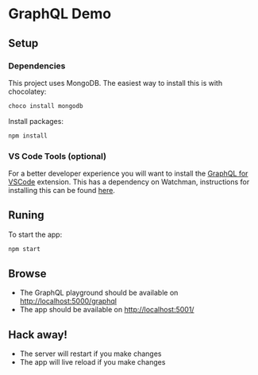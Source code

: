 # GraphQL Demo

## Setup

### Dependencies

This project uses MongoDB.  The easiest way to install this is with chocolatey:

```cmd
choco install mongodb

```

Install packages:

```cmd
npm install
```

### VS Code Tools (optional)

For a better developer experience you will want to install the [GraphQL for VSCode](https://marketplace.visualstudio.com/items?itemName=kumar-harsh.graphql-for-vscode) extension.  This has a dependency on Watchman, instructions for installing this can be found [here](https://facebook.github.io/watchman/docs/install.html#binary-downloads-for-linux-macos-and-windows-beta).

## Runing

To start the app:

```cmd
npm start
```

## Browse

- The GraphQL playground should be available on [http://localhost:5000/graphql](http://localhost:5000/graphql)
- The app should be available on [http://localhost:5001/](http://localhost:5001/)

## Hack away!

- The server will restart if you make changes
- The app will live reload if you make changes
